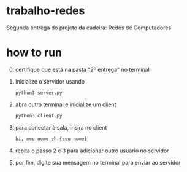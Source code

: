 # trabalho-redes
Segunda entrega do projeto da cadeira: Redes de Computadores

# how to run

0. certifique que está na pasta "2º entrega" no terminal
1. inicialize o servidor usando
   ```sh
   python3 server.py
   ```

2. abra outro terminal e inicialize um client
   
   ```sh
   python3 client.py
   ```
3. para conectar à sala, insira no client

   ```sh
   hi, meu nome eh {seu nome}
   ```

4. repita o passo 2 e 3 para adicionar outro usuário no servidor
5. por fim, digite sua mensagem no terminal para enviar ao servidor
